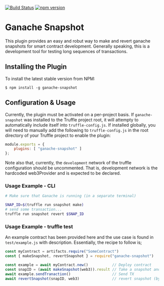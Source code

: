 [![Build Status](https://travis-ci.com/bh2smith/ganache-snapshot.svg?branch=master)](https://travis-ci.com/bh2smith/ganache-snapshot)
[![npm version](https://badge.fury.io/js/ganache-snapshot.svg)](https://badge.fury.io/js/ganache-snapshot)

# Ganache Snapshot

This plugin provides an easy and robut way to make and revert ganache snapshots for smart contract development.
Generally speaking, this is a development tool for testing long sequences of transactions.

## Installing the Plugin

To install the latest stable version from NPM:

```console
$ npm install -g ganache-snapshot
```


## Configuration & Usage
Currently, the plugin must be activated on a per-project basis. If `ganache-snapshot` was installed to the Truffle project root, it will attempty to automatically include itself into `truffle-config.js`. If installed globally, you will need to manually add the following to `truffle-config.js` in the root directory of your Truffle project to enable the plugin:


```javascript
module.exports = {
    plugins: [ "ganache-snapshot" ]
};
```

Note also that, currently, the `development` network of the truffle configuration should be uncommented.
That is, development network is the hardcoded web3Provider and is expected to be declared.

### Usage Example - CLI

```bash
# Make sure that Ganache is running (in a separate terminal)

SNAP_ID=$(truffle run snapshot make)
# send some transaction...
truffle run snapshot revert $SNAP_ID
```

### Usage Example - truffle test

An example contract has been provided here and the use case is found in `test/example.js` with description.
Essentially, the recipe to follow is;

```js
const myContract = artifacts.require("SomeContract")
const { makeSnapshot, revertSnapshot } = require("ganache-snapshot")

const example = await myContract.new()           // Deploy contract
const snapID = (await makeSnapshot(web3)).result // Take a snapshot and keep returned ID
await example.sendTranaction()                   // Send TX
await revertSnapshot(snapID, web3)               // revert snapshot (by ID)
```
